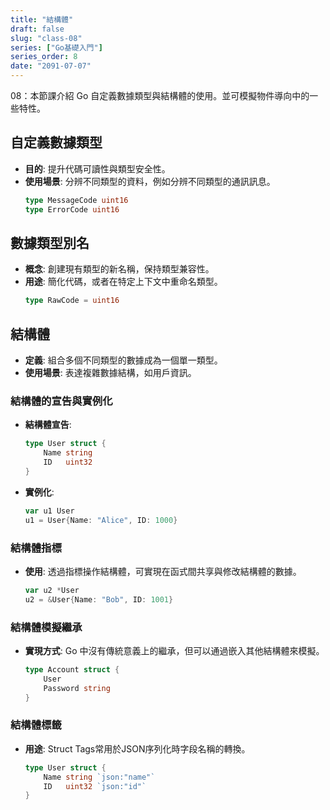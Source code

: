 ```yaml
---
title: "結構體"
draft: false
slug: "class-08"
series: ["Go基礎入門"]
series_order: 8
date: "2091-07-07"
---
```

08：本節課介紹 Go 自定義數據類型與結構體的使用。並可模擬物件導向中的一些特性。

## 自定義數據類型
- **目的**: 提升代碼可讀性與類型安全性。
- **使用場景**: 分辨不同類型的資料，例如分辨不同類型的通訊訊息。
    ```go
    type MessageCode uint16
    type ErrorCode uint16
    ```

## 數據類型別名
- **概念**: 創建現有類型的新名稱，保持類型兼容性。
- **用途**: 簡化代碼，或者在特定上下文中重命名類型。
    ```go
    type RawCode = uint16
    ```

## 結構體
- **定義**: 組合多個不同類型的數據成為一個單一類型。
- **使用場景**: 表達複雜數據結構，如用戶資訊。

### 結構體的宣告與實例化
- **結構體宣告**:
    ```go
    type User struct {
        Name string
        ID   uint32
    }
    ```
- **實例化**:
    ```go
    var u1 User
    u1 = User{Name: "Alice", ID: 1000}
    ```

### 結構體指標
- **使用**: 透過指標操作結構體，可實現在函式間共享與修改結構體的數據。
    ```go
    var u2 *User
    u2 = &User{Name: "Bob", ID: 1001}
    ```

### 結構體模擬繼承
- **實現方式**: Go 中沒有傳統意義上的繼承，但可以通過嵌入其他結構體來模擬。
    ```go
    type Account struct {
        User
        Password string
    }
    ```

### 結構體標籤
- **用途**: Struct Tags常用於JSON序列化時字段名稱的轉換。
    ```go
    type User struct {
        Name string `json:"name"`
        ID   uint32 `json:"id"`
    }
    ```
